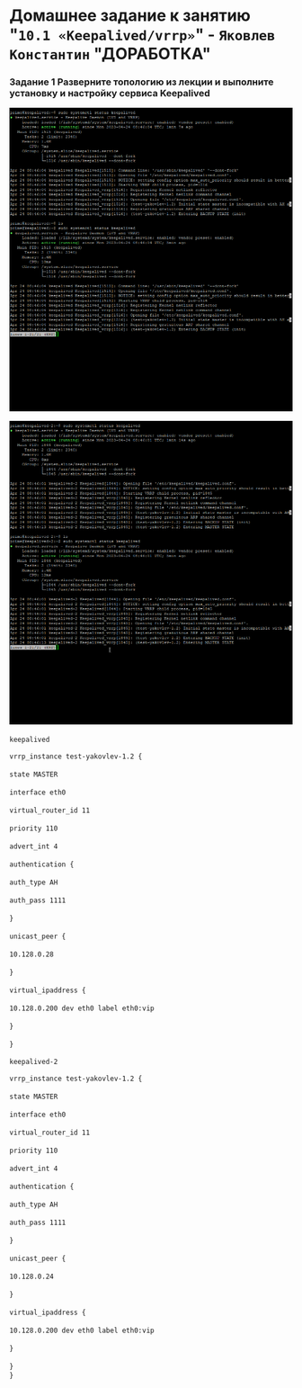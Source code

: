 
# Домашнее задание к занятию "`10.1 «Keepalived/vrrp»`" - `Яковлев Константин` "ДОРАБОТКА"

### Задание 1 Разверните топологию из лекции и выполните установку и настройку сервиса Keepalived

![job.v2.1](https://github.com/Prime2270/homework_netology-10.1/blob/main/screenshots/job.v2.1.png)

![job.v2.2](https://github.com/Prime2270/homework_netology-10.1/blob/main/screenshots/job.v2.2.png)

`keepalived`

```
vrrp_instance test-yakovlev-1.2 {

state MASTER

interface eth0

virtual_router_id 11

priority 110

advert_int 4

authentication {

auth_type AH

auth_pass 1111

}

unicast_peer {

10.128.0.28

}

virtual_ipaddress {

10.128.0.200 dev eth0 label eth0:vip

}

}
```

`keepalived-2`

```
vrrp_instance test-yakovlev-1.2 {

state MASTER

interface eth0

virtual_router_id 11

priority 110

advert_int 4

authentication {

auth_type AH

auth_pass 1111

}

unicast_peer {

10.128.0.24

}

virtual_ipaddress {

10.128.0.200 dev eth0 label eth0:vip

}

}
}
```
